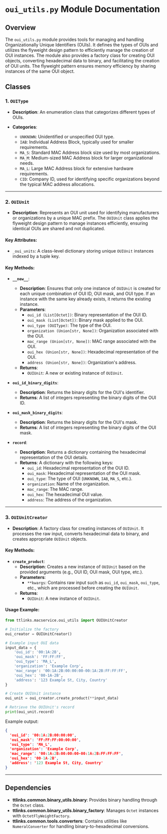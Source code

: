 # `oui_utils.py` Module Documentation

## Overview

The `oui_utils.py` module provides tools for managing and handling Organizationally Unique Identifiers (OUIs). It defines the types of OUIs and utilizes the flyweight design pattern to efficiently manage the creation of OUI instances. The module also provides a factory class for creating OUI objects, converting hexadecimal data to binary, and facilitating the creation of OUI units. The flyweight pattern ensures memory efficiency by sharing instances of the same OUI object.

## Classes

### 1. `OUIType`
- **Description**: An enumeration class that categorizes different types of OUIs.
  
- **Categories**:
  - `UNKNOWN`: Unidentified or unspecified OUI type.
  - `IAB`: Individual Address Block, typically used for smaller requirements.
  - `MA_S`: Standard MAC Address block size used by most organizations.
  - `MA_M`: Medium-sized MAC Address block for larger organizational needs.
  - `MA_L`: Large MAC Address block for extensive hardware requirements.
  - `CID`: Company ID, used for identifying specific organizations beyond the typical MAC address allocations.

---

### 2. `OUIUnit`
- **Description**: Represents an OUI unit used for identifying manufacturers or organizations by a unique MAC prefix. The `OUIUnit` class applies the flyweight design pattern to manage instances efficiently, ensuring identical OUIs are shared and not duplicated.

#### Key Attributes:
  - `_oui_units`: A class-level dictionary storing unique `OUIUnit` instances indexed by a tuple key.

#### Key Methods:

- **`__new__`**:
  - **Description**: Ensures that only one instance of `OUIUnit` is created for each unique combination of OUI ID, OUI mask, and OUI type. If an instance with the same key already exists, it returns the existing instance.
  - **Parameters**:
    - `oui_id (List[Octet])`: Binary representation of the OUI ID.
    - `oui_mask (List[Octet])`: Binary mask applied to the OUI.
    - `oui_type (OUIType)`: The type of the OUI.
    - `organization (Union[str, None])`: Organization associated with the OUI.
    - `mac_range (Union[str, None])`: MAC range associated with the OUI.
    - `oui_hex (Union[str, None])`: Hexadecimal representation of the OUI.
    - `address (Union[str, None])`: Organization's address.
  - **Returns**: 
    - `OUIUnit`: A new or existing instance of `OUIUnit`.

- **`oui_id_binary_digits`**:
  - **Description**: Returns the binary digits for the OUI's identifier.
  - **Returns**: A list of integers representing the binary digits of the OUI ID.

- **`oui_mask_binary_digits`**:
  - **Description**: Returns the binary digits for the OUI's mask.
  - **Returns**: A list of integers representing the binary digits of the OUI mask.

- **`record`**:
  - **Description**: Returns a dictionary containing the hexadecimal representation of the OUI details.
  - **Returns**: A dictionary with the following keys:
    - `oui_id`: Hexadecimal representation of the OUI ID.
    - `oui_mask`: Hexadecimal representation of the OUI mask.
    - `oui_type`: The type of OUI (`UNKNOWN`, `IAB`, `MA_S`, etc.).
    - `organization`: Name of the organization.
    - `mac_range`: The MAC range.
    - `oui_hex`: The hexadecimal OUI value.
    - `address`: The address of the organization.

---

### 3. `OUIUnitCreator`
- **Description**: A factory class for creating instances of `OUIUnit`. It processes the raw input, converts hexadecimal data to binary, and creates appropriate `OUIUnit` objects.

#### Key Methods:

- **`create_product`**:
  - **Description**: Creates a new instance of `OUIUnit` based on the provided arguments (e.g., OUI ID, OUI mask, OUI type, etc.).
  - **Parameters**:
    - `**kwargs`: Contains raw input such as `oui_id`, `oui_mask`, `oui_type`, etc., which are processed before creating the `OUIUnit`.
  - **Returns**:
    - `OUIUnit`: A new instance of `OUIUnit`.

#### Usage Example:
```python
from ttlinks.macservice.oui_utils import OUIUnitCreator

# Initialize the factory
oui_creator = OUIUnitCreator()

# Example input OUI data
input_data = {
    'oui_id': '00:1A:2B',
    'oui_mask': 'FF:FF:FF',
    'oui_type': 'MA_L',
    'organization': 'Example Corp',
    'mac_range': '00:1A:2B:00:00:00-00:1A:2B:FF:FF:FF',
    'oui_hex': '00-1A-2B',
    'address': '123 Example St, City, Country'
}

# Create OUIUnit instance
oui_unit = oui_creator.create_product(**input_data)

# Retrieve the OUIUnit's record
print(oui_unit.record)
```

Example output:
```json
{
  'oui_id': '00:1A:2B:00:00:00', 
  'oui_mask': 'FF:FF:FF:00:00:00', 
  'oui_type': 'MA_L', 
  'organization': 'Example Corp', 
  'mac_range': '00:1A:2B:00:00:00-00:1A:2B:FF:FF:FF', 
  'oui_hex': '00-1A-2B', 
  'address': '123 Example St, City, Country'
}
```

---

## Dependencies

- **ttlinks.common.binary_utils.binary**: Provides binary handling through the `Octet` class.
- **ttlinks.common.binary_utils.binary_factory**: Manages `Octet` instances with `OctetFlyWeightFactory`.
- **ttlinks.common.tools.converters**: Contains utilities like `NumeralConverter` for handling binary-to-hexadecimal conversions.

